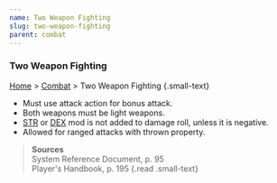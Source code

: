 ```yaml
---
name: Two Weapon Fighting
slug: two-weapon-fighting
parent: combat
---
```

### Two Weapon Fighting
[Home](dm-operations-center) > [Combat](combat) > Two Weapon Fighting {.small-text}

- Must use attack action for bonus attack.
- Both weapons must be light weapons.
- [STR](STRENGTH) or [DEX](DEXTERITY) mod is not added to damage roll, unless it is negative.
- Allowed for ranged attacks with thrown property.

> **Sources** <br/>
> System Reference Document, p. 95<br/>
> Player's Handbook, p. 195
{.read .small-text}